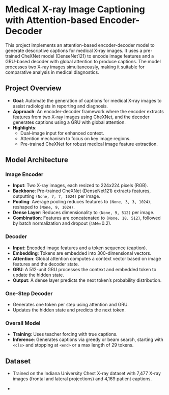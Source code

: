 # Medical X-ray Image Captioning with Attention-based Encoder-Decoder

This project implements an attention-based encoder-decoder model to generate descriptive captions for medical X-ray images. It uses a pre-trained CheXNet model (DenseNet121) to encode image features and a GRU-based decoder with global attention to produce captions. The model processes two X-ray images simultaneously, making it suitable for comparative analysis in medical diagnostics.

## Project Overview

- **Goal**: Automate the generation of captions for medical X-ray images to assist radiologists in reporting and diagnosis.
- **Approach**: An encoder-decoder framework where the encoder extracts features from two X-ray images using CheXNet, and the decoder generates captions using a GRU with global attention.
- **Highlights**:
  - Dual-image input for enhanced context.
  - Attention mechanism to focus on key image regions.
  - Pre-trained CheXNet for robust medical image feature extraction.

## Model Architecture

### Image Encoder
- **Input**: Two X-ray images, each resized to 224x224 pixels (RGB).
- **Backbone**: Pre-trained CheXNet (DenseNet121) extracts features, outputting `(None, 7, 7, 1024)` per image.
- **Pooling**: Average pooling reduces features to `(None, 3, 3, 1024)`, reshaped to `(None, 9, 1024)`.
- **Dense Layer**: Reduces dimensionality to `(None, 9, 512)` per image.
- **Combination**: Features are concatenated to `(None, 18, 512)`, followed by batch normalization and dropout (rate=0.2).

### Decoder
- **Input**: Encoded image features and a token sequence (caption).
- **Embedding**: Tokens are embedded into 300-dimensional vectors.
- **Attention**: Global attention computes a context vector based on image features and the decoder state.
- **GRU**: A 512-unit GRU processes the context and embedded token to update the hidden state.
- **Output**: A dense layer predicts the next token’s probability distribution.

### One-Step Decoder
- Generates one token per step using attention and GRU.
- Updates the hidden state and predicts the next token.

### Overall Model
- **Training**: Uses teacher forcing with true captions.
- **Inference**: Generates captions via greedy or beam search, starting with `<cls>` and stopping at `<end>` or a max length of 29 tokens.

## Dataset
- Trained on the Indiana University Chest X-ray dataset with 7,477 X-ray images (frontal and lateral projections) and  4,169 patient captions.

- 

